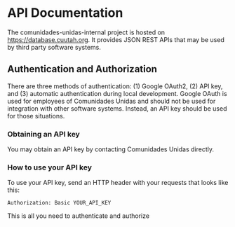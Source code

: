 # API Documentation

The comunidades-unidas-internal project is hosted on https://database.cuutah.org. It provides JSON REST APIs that may
be used by third party software systems.

## Authentication and Authorization

There are three methods of authentication: (1) Google OAuth2, (2) API key, and (3) automatic authentication during local development. Google OAuth is used for employees of Comunidades Unidas and should not be used for integration with other software systems. Instead, an API key should be used for those situations.

### Obtaining an API key

You may obtain an API key by contacting Comunidades Unidas directly.

### How to use your API key

To use your API key, send an HTTP header with your requests that looks like this:

```
Authorization: Basic YOUR_API_KEY
```

This is all you need to authenticate and authorize
